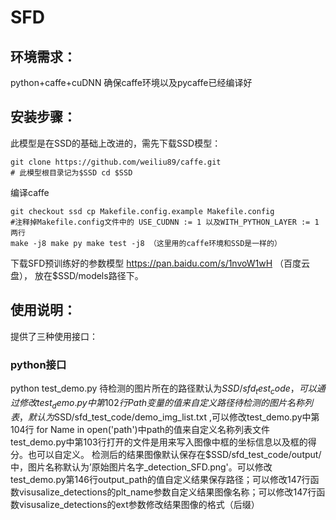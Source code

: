 # SFD

## 环境需求：
python+caffe+cuDNN 确保caffe环境以及pycaffe已经编译好
## 安装步骤：
此模型是在SSD的基础上改进的，需先下载SSD模型：
```
git clone https://github.com/weiliu89/caffe.git 
# 此模型根目录记为$SSD cd $SSD
```
编译caffe
```
git checkout ssd cp Makefile.config.example Makefile.config 
#注释掉Makefile.config文件中的 USE_CUDNN := 1 以及WITH_PYTHON_LAYER := 1两行 
make -j8 make py make test -j8 （这里用的caffe环境和SSD是一样的） 
```
下载SFD预训练好的参数模型 https://pan.baidu.com/s/1nvoW1wH （百度云盘）， 放在$SSD/models路径下。
## 使用说明：
提供了三种使用接口：
### python接口 
python test_demo.py 待检测的图片所在的路径默认为$SSD/sfd_test_code，可以通过修改test_demo.py中第102行Path变量的值来自定义路径 待检测的图片名称列表，默认为$SSD/sfd_test_code/demo_img_list.txt ,可以修改test_demo.py中第104行 for Name in open('path')中path的值来自定义名称列表文件 test_demo.py中第103行打开的文件是用来写入图像中框的坐标信息以及框的得分。也可以自定义。 检测后的结果图像默认保存在$SSD/sfd_test_code/output/中，图片名称默认为’原始图片名字_detection_SFD.png'。可以修改test_demo.py第146行output_path的值自定义结果保存路径；可以修改147行函数visusalize_detections的plt_name参数自定义结果图像名称；可以修改147行函数visusalize_detections的ext参数修改结果图像的格式（后缀）
